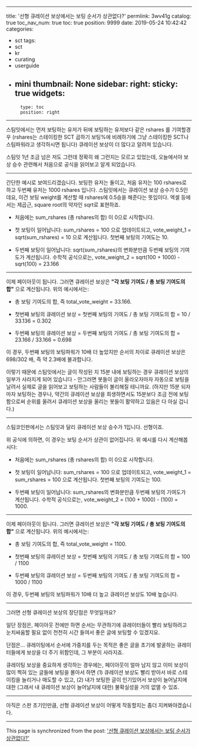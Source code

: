 
---
title: '선형 큐레이션 보상에서는 보팅 순서가 상관없다?'
permlink: 3wv41g
catalog: true
toc_nav_num: true
toc: true
position: 9999
date: 2019-05-24 10:42:42
categories:
- sct
tags:
- sct
- kr
- curating
- userguide
- mini
thumbnail: None
sidebar:
    right:
        sticky: true
widgets:
    -
        type: toc
        position: right
---


스팀잇에서는 먼저 보팅하는 유저가 뒤에 보팅하는 유저보다 같은 rshares 를 기여할경우 (rshares는 스테이킹한 SCT 곱하기 보팅%에 비례하기에 그냥 스테이킹한 SCT나 스팀파워라고 생각하시면 됩니다) 큐레이션 보상이 더 많다고 알려져 있습니다.

스팀잇 1년 조금 넘은 저도 그런데 정확히 왜 그런지는 모르고 있었는데, 오늘에서야 보상 승수 관련해서 처음으로 공식을 읽어보고 알게 되었습니다.

---

간단한 예시로 보여드리겠습니다. 보팅한 유저는 둘이고, 처음 유저는 100 rshares로 하고 두번째 유저는 1000 rshares 입니다. 스팀잇에서는 큐레이션 보상 승수가 0.5인데요, 이건 보팅 weight를 계산할 때 rshares에 0.5승을 해준다는 뜻입이다. 엑셀 등에서는 제곱근, square root의 약자인 sqrt로 표현하죠.

* 처음에는 sum_rshares (총 rshares의 합) 이 0으로 시작합니다. 

* 첫 보팅이 일어납니다:  sum_rshares = 100 으로 업데이트되고, vote_weight_1 = sqrt(sum_rshares) = 10 으로 계산됩니다. 첫번째 보팅의 기여도는 10.

* 두번째 보팅이 일어납니다: sqrt(sum_rshares)의 변화분만큼 두번째 보팅의 기여도가 계산됩니다. 수학적 공식으로는, vote_weight_2 = sqrt(100 + 1000) - sqrt(100) = 23.166 

---

이제 페이아웃이 됩니다. 그러면 큐레이션 보상은 **"각 보팅 기여도 / 총 보팅 기여도의 합"** 으로 계산됩니다. 위의 예시에서는:

* 총 보팅 기여도의 합, 즉 total_vote_weight = 33.166.

* 첫번째 보팅의 큐레이션 보상  = 첫번째 보팅의 기여도 / 총 보팅 기여도의 합 = 10 / 33.136 = 0.302

* 두번째 보팅의 큐레이션 보상 = 두번째 보팅의 기여도 / 총 보팅 기여도의 합 = 23.166 / 33.166 = 0.698

이 경우, 두번째 보팅의 보팅파워가 10배 더 높았지만 순서의 차이로 큐레이션 보상은 698/302 배, 즉 약 2.3배에 불과합니다. 

이렇기 때문에 스팀잇에서는 글이 작성된 지 15분 내에 보팅하는 경우 큐레이션 보상의 일부가 사라지게 되어 있습니다 - 안그러면 봇들이 글이 올라오자마자 자동으로 보팅을 날려서 실제로 글을 읽어보고 보팅하는 사람들이 불리해질 테니까요. (하지만 15분 되자마자 보팅하는 경우나, 약간의 큐레이션 보상을 희생하면서도 15분보다 조금 전에 보팅함으로써 순위를 올려서 큐레이션 보상을 올리는 봇들이 활약하고 있음은 다 아실 겁니다.)

---

스팀코인판에서는 스팀잇과 달리 큐레이션 보상 승수가 1입니다. 선형이죠. 

위 공식에 의하면, 이 경우는 보팅 순서가 상관이 없어집니다. 위 예시를 다시 계산해봅시다:

* 처음에는 sum_rshares (총 rshares의 합) 이 0으로 시작합니다. 

* 첫 보팅이 일어납니다:  sum_rshares = 100 으로 업데이트되고, vote_weight_1 = sum_rshares = 100 으로 계산됩니다. 첫번째 보팅의 기여도는 100.

* 두번째 보팅이 일어납니다: sum_rshares의 변화분만큼 두번째 보팅의 기여도가 계산됩니다. 수학적 공식으로는, vote_weight_2 = (100 + 1000) - (100) = 1000. 

---

이제 페이아웃이 됩니다. 그러면 큐레이션 보상은 **"각 보팅 기여도 / 총 보팅 기여도의 합"** 으로 계산됩니다. 위의 예시에서는:

* 총 보팅 기여도의 합, 즉 total_vote_weight = 1100.

* 첫번째 보팅의 큐레이션 보상  = 첫번째 보팅의 기여도 / 총 보팅 기여도의 합 = 100 / 1100

* 두번째 보팅의 큐레이션 보상 = 두번째 보팅의 기여도 / 총 보팅 기여도의 합 = 1000 / 1100

이 경우, 두번째 보팅의 보팅파워가 10배 더 높고 큐레이션 보상도 10배 높습니다. 

---

그러면 선형 큐레이션 보상의 장단점은 무엇일까요? 

일단 장점은, 페이아웃 전에만 하면 순서는 무관하기에 큐레이터들이 빨리 보팅하려고 눈치싸움할 필요 없이 천천히 시간 들여서 좋은 글에 보팅할 수 있겠지요.

단점은... 큐레이팅에서 순서에 가중치를 두는 목적은 좋은 글을 초기에 발굴하는 큐레이터들에게 보상을 더 주기 위함인데, 그 부분이 사라지죠.

큐레이팅 보상을 중요하게 생각하는 경우에는, 페이아웃이 얼마 남지 않고 이미 보상이 많이 찍혀 있는 글들에 보팅을 몰아서 하면 (1) 큐레이션 보상도 빨리 받아서 바로 스테이킹을 늘리거나 매도할 수 있고, (2) 내가 보팅한 글이 인기있어서 보상이 늘어날지에 대한 (그래서 내 큐레이션 보상이 늘어날지에 대한) 불확실성을 거의 없앨 수 있죠.

---

아직은 스판 초기인만큼, 선형 큐레이션 보상이 어떻게 작동할지는 좀더 지켜봐야겠습니다.

- - -

This page is synchronized from the post: ['선형 큐레이션 보상에서는 보팅 순서가 상관없다?'](https://steemit.com/@glory7/3wv41g)
